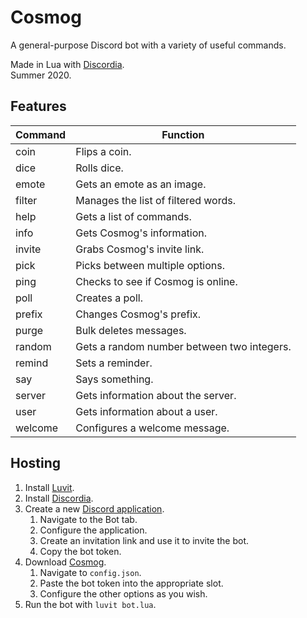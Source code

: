# Cosmog
A general-purpose Discord bot with a variety of useful commands.

Made in Lua with [Discordia](https://github.com/SinisterRectus/Discordia/wiki).<br>
Summer 2020.

## Features
Command | Function
------- | --------
coin | Flips a coin.
dice | Rolls dice.
emote | Gets an emote as an image.
filter | Manages the list of filtered words.
help | Gets a list of commands.
info | Gets Cosmog's information.
invite | Grabs Cosmog's invite link.
pick | Picks between multiple options.
ping | Checks to see if Cosmog is online.
poll | Creates a poll.
prefix | Changes Cosmog's prefix.
purge | Bulk deletes messages.
random | Gets a random number between two integers.
remind | Sets a reminder.
say | Says something.
server | Gets information about the server.
user | Gets information about a user.
welcome | Configures a welcome message.

## Hosting
1. Install [Luvit](https://luvit.io/install.html).
1. Install [Discordia](https://github.com/SinisterRectus/Discordia/wiki/Installing-Discordia).
1. Create a new [Discord application](https://discord.com/developers/applications).
    1. Navigate to the Bot tab.
    1. Configure the application.
    1. Create an invitation link and use it to invite the bot.
    1. Copy the bot token.
1. Download [Cosmog](https://github.com/katherine-gearhart/cosmog.git).
    1. Navigate to `config.json`.
    1. Paste the bot token into the appropriate slot.
    1. Configure the other options as you wish.
1. Run the bot with `luvit bot.lua`.
